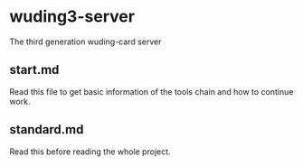 # wuding3-server
The third generation wuding-card server

## start.md

Read this file to get basic information of the tools chain and how to continue work.

## standard.md

Read this before reading the whole project.